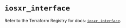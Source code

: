 # `iosxr_interface`

Refer to the Terraform Registry for docs: [`iosxr_interface`](https://registry.terraform.io/providers/ciscodevnet/iosxr/0.6.0/docs/resources/interface).
